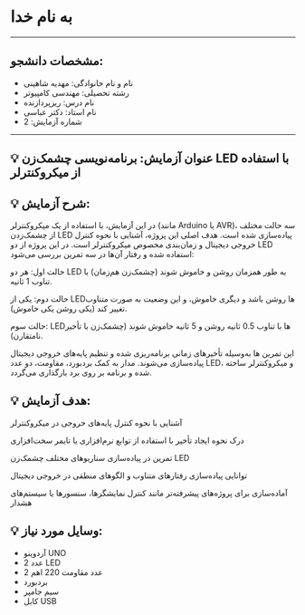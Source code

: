 # به نام خدا

---

## مشخصات دانشجو:

- نام و نام خانوادگی: مهدیه شاهینی
- رشته تحصیلی: مهندسی کامپیوتر  
- نام درس: ریزپردازنده  
- نام استاد: دکتر عباسی
- شماره آزمایش: 2 

---

## 💡 عنوان آزمایش: برنامه‌نویسی چشمک‌زن LED با استفاده از میکروکنترلر

## 💡 شرح آزمایش: 
در این آزمایش، با استفاده از یک میکروکنترلر (مانند Arduino یا AVR)، سه حالت مختلف از چشمک‌زدن LED پیاده‌سازی شده است. هدف اصلی این پروژه، آشنایی با نحوه کنترل خروجی دیجیتال و زمان‌بندی مخصوص میکروکنترلر است. در این پروژه از دو LED استفاده شده و رفتار آن‌ها در سه تمرین بررسی می‌شود:

حالت اول: هر دو LED به طور همزمان روشن و خاموش شوند (چشمک‌زن هم‌زمان) با تناوب 1 ثانیه.

حالت دوم: یکی از LEDها روشن باشد و دیگری خاموش، و این وضعیت به صورت متناوب تغییر کند (یکی روشن یکی خاموش).

حالت سوم: LEDها با تناوب 0.5 ثانیه روشن و 5 ثانیه خاموش شوند (چشمک‌زن با تأخیر نامتقارن).

این تمرین ها به‌وسیله تأخیرهای زمانی برنامه‌ریزی شده و تنظیم پایه‌های خروجی دیجیتال پیاده‌سازی می‌شوند. مدار به کمک بردبورد، مقاومت، دو عدد LED، و میکروکنترلر ساخته شده و برنامه بر روی برد بارگذاری می‌گردد.

## 💡 هدف آزمایش:
آشنایی با نحوه کنترل پایه‌های خروجی در میکروکنترلر

درک نحوه ایجاد تأخیر با استفاده از توابع نرم‌افزاری یا تایمر سخت‌افزاری

تمرین در پیاده‌سازی سناریوهای مختلف چشمک‌زن LED

توانایی پیاده‌سازی رفتارهای متناوب و الگوهای منطقی در خروجی دیجیتال

آماده‌سازی برای پروژه‌های پیشرفته‌تر مانند کنترل نمایشگرها، سنسورها یا سیستم‌های هشدار

## 💡 وسایل مورد نیاز:
- آردوینو UNO
- 2 عدد LED
- 2 عدد مقاومت 220 اهم
- بردبورد
- سیم جامپر
- کابل USB
